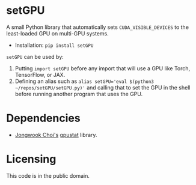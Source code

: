# setGPU

A small Python library that automatically sets `CUDA_VISIBLE_DEVICES`
to the least-loaded GPU on multi-GPU systems.

+ Installation: `pip install setGPU`

`setGPU` can be used by:
1. Putting `import setGPU` before any import
   that will use a GPU like Torch, TensorFlow, or JAX.
2. Defining an alias such as
   `alias setGPU='eval $(python3 ~/repos/setGPU/setGPU.py)'`
   and calling that to set the GPU in the shell before running
   another program that uses the GPU.

# Dependencies

+ [Jongwook Choi's](https://wook.kr) [gpustat](https://github.com/wookayin/gpustat) library.

# Licensing

This code is in the public domain.
